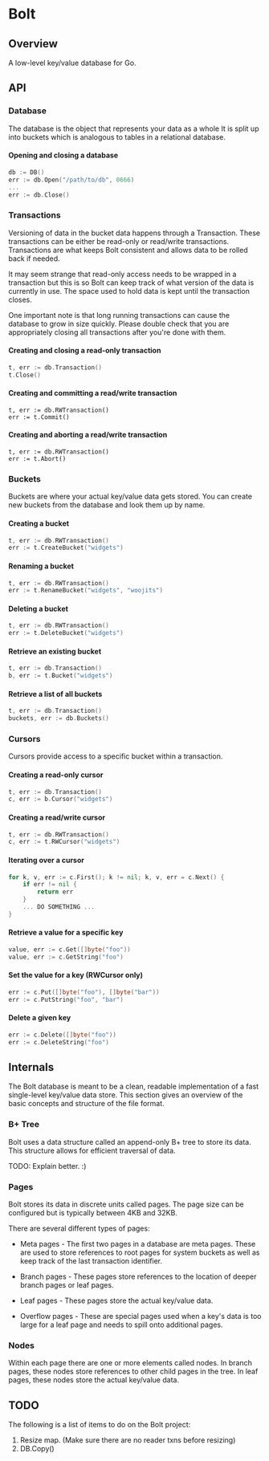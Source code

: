 Bolt
====

## Overview

A low-level key/value database for Go.


## API

### Database

The database is the object that represents your data as a whole
It is split up into buckets which is analogous to tables in a relational database.

#### Opening and closing a database

```go
db := DB()
err := db.Open("/path/to/db", 0666)
...
err := db.Close()
```


### Transactions

Versioning of data in the bucket data happens through a Transaction.
These transactions can be either be read-only or read/write transactions.
Transactions are what keeps Bolt consistent and allows data to be rolled back if needed.

It may seem strange that read-only access needs to be wrapped in a transaction but this is so Bolt can keep track of what version of the data is currently in use.
The space used to hold data is kept until the transaction closes.

One important note is that long running transactions can cause the database to grow in size quickly.
Please double check that you are appropriately closing all transactions after you're done with them.

#### Creating and closing a read-only transaction

```go
t, err := db.Transaction()
t.Close()
```

#### Creating and committing a read/write transaction

```
t, err := db.RWTransaction()
err := t.Commit()
```

#### Creating and aborting a read/write transaction

```
t, err := db.RWTransaction()
err := t.Abort()
```


### Buckets

Buckets are where your actual key/value data gets stored.
You can create new buckets from the database and look them up by name.

#### Creating a bucket

```go
t, err := db.RWTransaction()
err := t.CreateBucket("widgets")
```

#### Renaming a bucket

```go
t, err := db.RWTransaction()
err := t.RenameBucket("widgets", "woojits")
```

#### Deleting a bucket

```go
t, err := db.RWTransaction()
err := t.DeleteBucket("widgets")
```

#### Retrieve an existing bucket

```go
t, err := db.Transaction()
b, err := t.Bucket("widgets")
```

#### Retrieve a list of all buckets

```go
t, err := db.Transaction()
buckets, err := db.Buckets()
```



### Cursors

Cursors provide access to a specific bucket within a transaction.


#### Creating a read-only cursor

```go
t, err := db.Transaction()
c, err := b.Cursor("widgets")
```

#### Creating a read/write cursor

```go
t, err := db.RWTransaction()
c, err := t.RWCursor("widgets")
```

#### Iterating over a cursor

```go
for k, v, err := c.First(); k != nil; k, v, err = c.Next() {
	if err != nil {
		return err
	}
	... DO SOMETHING ...
}
```

#### Retrieve a value for a specific key

```go
value, err := c.Get([]byte("foo"))
value, err := c.GetString("foo")
```

#### Set the value for a key (RWCursor only)

```go
err := c.Put([]byte("foo"), []byte("bar"))
err := c.PutString("foo", "bar")
```

#### Delete a given key

```go
err := c.Delete([]byte("foo"))
err := c.DeleteString("foo")
```


## Internals

The Bolt database is meant to be a clean, readable implementation of a fast single-level key/value data store.
This section gives an overview of the basic concepts and structure of the file format.

### B+ Tree

Bolt uses a data structure called an append-only B+ tree to store its data.
This structure allows for efficient traversal of data.

TODO: Explain better. :)


### Pages

Bolt stores its data in discrete units called pages.
The page size can be configured but is typically between 4KB and 32KB.

There are several different types of pages:

* Meta pages - The first two pages in a database are meta pages. These are used to store references to root pages for system buckets as well as keep track of the last transaction identifier.

* Branch pages - These pages store references to the location of deeper branch pages or leaf pages.

* Leaf pages - These pages store the actual key/value data.

* Overflow pages - These are special pages used when a key's data is too large for a leaf page and needs to spill onto additional pages.


### Nodes

Within each page there are one or more elements called nodes.
In branch pages, these nodes store references to other child pages in the tree.
In leaf pages, these nodes store the actual key/value data.


## TODO

The following is a list of items to do on the Bolt project:

1. Resize map. (Make sure there are no reader txns before resizing)
2. DB.Copy()

